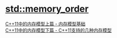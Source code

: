 # [std::memory_order ](https://zh.cppreference.com/w/cpp/atomic/memory_order)

[C++11中的内存模型上篇 - 内存模型基础](https://www.codedump.info/post/20191214-cxx11-memory-model-1/)  
[C++11中的内存模型下篇 - C++11支持的几种内存模型](https://www.codedump.info/post/20191214-cxx11-memory-model-2/)